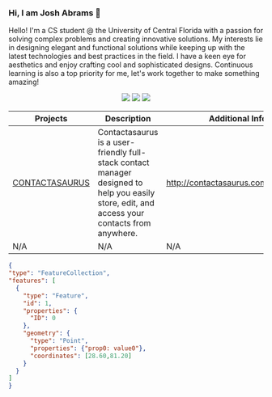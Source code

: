 ### Hi, I am Josh Abrams 👋

Hello! I'm a CS student @ the University of Central Florida with a passion for solving complex problems and creating innovative solutions. My interests lie in designing elegant and functional solutions while keeping up with the latest technologies and best practices in the field. I have a keen eye for aesthetics and enjoy crafting cool and sophisticated designs. Continuous learning is also a top priority for me, let's work together to make something amazing!

<p align="center">
  <a href="https://www.linkedin.com/in/joshabrams111/"><img src="https://img.shields.io/badge/LinkedIn-Profile-blue.svg"></a>
  <a href="path/to/your/resume.pdf"><img src="https://img.shields.io/badge/Resume-PDF-green?logo=adobe-acrobat-reader&logoColor=white"></a>
  <a href="https://www.your-portfolio-website-url.com"><img src="https://img.shields.io/badge/Portfolio-Website-purple?logo=google-chrome&logoColor=white"></a>
</p>
  
<div align="center">
  
  | Projects | Description | Additional Info |
  | --- | --- | --- |
  | [CONTACTASAURUS](https://github.com/sspamss/COP4331/tree/main/PersonalContactManager) | Contactasaurus is a user-friendly full-stack contact manager designed to help you easily store, edit, and access your contacts from anywhere. | http://contactasaurus.com/index.html |
  | N/A | N/A | N/A |
  
  </div>

  ```geojson
{
  "type": "FeatureCollection",
  "features": [
    {
      "type": "Feature",
      "id": 1,
      "properties": {
        "ID": 0
      },
      "geometry": {
        "type": "Point",
        "properties": {"prop0: value0"},
        "coordinates": [28.60,81.20]
      }
    }
  ]
}
```
  
  
<!--
**j-b-rams/j-b-rams** is a ✨ _special_ ✨ repository because its `README.md` (this file) appears on your GitHub profile.








Here are some ideas to get you started:

- 🔭 I’m currently working on ...
- 🌱 I’m currently learning ...
- 👯 I’m looking to collaborate on ...
- 🤔 I’m looking for help with ...
- 💬 Ask me about ...
- 📫 How to reach me: ...
- ⚡ Fun fact: ...
-->
